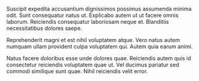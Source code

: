 Suscipit expedita accusantium dignissimos possimus assumenda minima odit. Sunt consequatur natus ut. Explicabo autem ut ut facere omnis laborum. Reiciendis consequatur laboriosam neque et. Blanditiis necessitatibus dolores saepe.
 Reprehenderit magni et est nihil voluptatem atque. Vero natus autem numquam ullam provident culpa voluptatem qui. Autem quia earum animi.
 Natus facere doloribus esse unde dolores quae. Reiciendis autem quis id consectetur reiciendis voluptatem quae ut. Vel ducimus pariatur sed commodi similique sunt quae. Nihil reiciendis velit error.